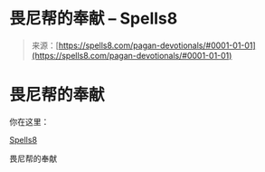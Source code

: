 <!--yml

category: 未分类

date: 2024-06-12 19:56:26

-->

# 畏尼帮的奉献 – Spells8

> 来源：[https://spells8.com/pagan-devotionals/#0001-01-01](https://spells8.com/pagan-devotionals/#0001-01-01)

# 畏尼帮的奉献

你在这里：

[Spells8](https://spells8.com "前往 Spells8。")

畏尼帮的奉献
